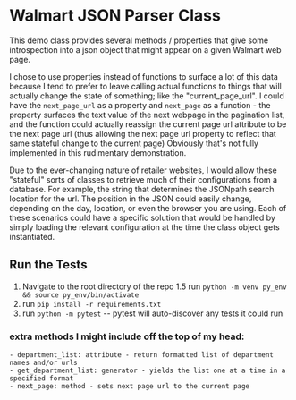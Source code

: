 # Walmart JSON Parser Class

This demo class provides several methods / properties that give some introspection into a json object that might appear on a given Walmart web page.

I chose to use properties instead of functions to surface a lot of this data because I tend to prefer to leave calling actual functions to things that will actually change the state of something; like the "current_page_url". I could have the `next_page_url` as a property and `next_page` as a function - the property surfaces the text value of the next webpage in the pagination list, and the function could actually reassign the current page url attribute to be the next page url (thus allowing the next page url property to reflect that same stateful change to the current page) Obviously that's not fully implemented in this rudimentary demonstration.

Due to the ever-changing nature of retailer websites, I would allow these "stateful" sorts of classes to retrieve much of their configurations from a database. For example, the string that determines the JSONpath search location for the url. The position in the JSON could easily change, depending on the day, location, or even the browser you are using. Each of these scenarios could have a specific solution that would be handled by simply loading the relevant configuration at the time the class object gets instantiated.

## Run the Tests

1. Navigate to the root directory of the repo
1.5 run `python -m venv py_env && source py_env/bin/activate`
2. run `pip install -r requirements.txt`
3. run `python -m pytest` -- pytest will auto-discover any tests it could run


### extra methods I might include off the top of my head:
    - department_list: attribute - return formatted list of department names and/or urls
    - get_department_list: generator - yields the list one at a time in a specified format
    - next_page: method - sets next page url to the current page

